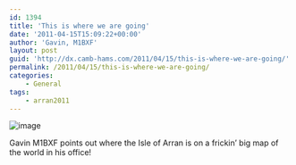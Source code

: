 ```yaml
---
id: 1394
title: 'This is where we are going'
date: '2011-04-15T15:09:22+00:00'
author: 'Gavin, M1BXF'
layout: post
guid: 'http://dx.camb-hams.com/2011/04/15/this-is-where-we-are-going/'
permalink: /2011/04/15/this-is-where-we-are-going/
categories:
    - General
tags:
    - arran2011
---
```


![image](http://dx.camb-hams.com/wp-content/uploads/2011/04/wpid-IMG_20110415_160205.jpg)

Gavin M1BXF points out where the Isle of Arran is on a frickin’ big map of the world in his office!